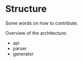 # Structure

Some words on how to contribute.

Overview of the architecture:

* api
* parser
* generator